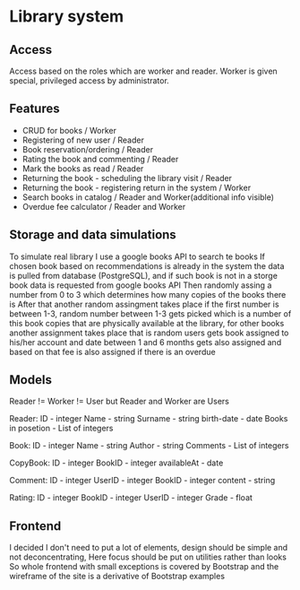 # Library system

## Access
Access based on the roles which are worker and reader.
Worker is given special, privileged access by administrator.

## Features
- CRUD for books / Worker
- Registering of new user / Reader
- Book reservation/ordering / Reader
- Rating the book and commenting / Reader
- Mark the books as read / Reader
- Returning the book - scheduling the library visit / Reader
- Returning the book - registering return in the system / Worker
- Search books in catalog / Reader and Worker(additional info visible) 
- Overdue fee calculator / Reader and Worker

## Storage and data simulations
To simulate real library I use a google books API to search te books
If chosen book based on recommendations is already in the system the data is pulled from database (PostgreSQL), and if such book is not in a storge book data is requested from google books API
Then randomly assing a number from 0 to 3 which determines how many copies of the books there is
After that another random assingment takes place if the first number is between 1-3, random number between 1-3 gets picked which is a number of this book copies that are physically available at the library, 
for other books another assignment takes place that is random users gets book assigned to his/her account and date between 1 and 6 months gets also assigned and based on that fee is also assigned if there is an overdue

## Models
Reader != Worker != User but Reader and Worker are Users

Reader: 
ID - integer
Name - string
Surname - string
birth-date - date
Books in posetion - List of integers

Book:
ID - integer
Name - string
Author - string
Comments - List of integers

CopyBook:
ID - integer
BookID - integer
availableAt - date

Comment:
ID - integer
UserID - integer
BookID - integer
content - string

Rating:
ID - integer
BookID - integer
UserID - integer
Grade - float

## Frontend
I decided I don't need to put a lot of elements, design should be simple
and not deconcentrating, Here focus should be put on utilities rather than looks
So whole frontend with small exceptions is covered by Bootstrap and the wireframe 
of the site is a derivative of Bootstrap examples
